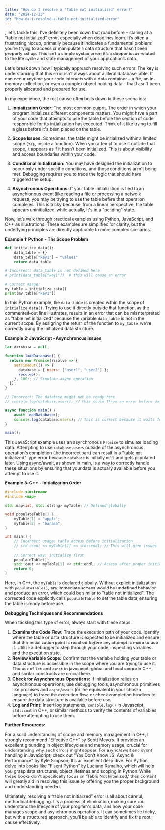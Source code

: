 ```yaml
---
title: "How do I resolve a 'Table not initialized' error?"
date: "2024-12-23"
id: "how-do-i-resolve-a-table-not-initialized-error"
---
```


, let’s tackle this. I’ve definitely been down that road before – staring at a “table not initialized” error, especially when deadlines loom. It’s often a frustrating hiccup, primarily because it indicates a fundamental problem: you’re trying to access or manipulate a data structure that hasn’t been properly set up. This isn’t a simple syntax error; it’s a deeper issue related to the life cycle and state management of your application’s data.

Let's break down how I typically approach resolving such errors. The key is understanding that this error isn’t always about a literal database table. It can occur anytime your code interacts with a data container – a file, an in-memory collection, or even a complex object holding data - that hasn't been properly allocated and prepared for use.

In my experience, the root cause often boils down to these scenarios:

1.  **Initialization Order:** The most common culprit. The order in which your program initializes different components matters. You might have a part of your code that attempts to use the table before the section of code responsible for its initialization has executed. Think of it like trying to fill a glass before it's been placed on the table.

2.  **Scope Issues:** Sometimes, the table might be initialized within a limited scope (e.g., inside a function). When you attempt to use it outside that scope, it appears as if it hasn’t been initialized. This is about visibility and access boundaries within your code.

3.  **Conditional Initialization:** You may have designed the initialization to occur only under specific conditions, and those conditions aren’t being met. Debugging requires you to trace the logic that should have triggered the setup.

4. **Asynchronous Operations:** If your table initialization is tied to an asynchronous event (like reading a file or processing a network request), you may be trying to use the table before that operation completes. This is tricky because, from a linear perspective, the table appears uninitialized, while actually, it's in a "pending" state.

Now, let’s walk through practical examples using Python, JavaScript, and C++ as illustrations. These examples are simplified for clarity, but the underlying principles are directly applicable to more complex scenarios.

**Example 1: Python - The Scope Problem**

```python
def initialize_data():
    data_table = {}
    data_table["key1"] = "value1"
    return data_table

# Incorrect: data_table is not defined here
# print(data_table["key1"])  # this will cause an error

# Correct Usage:
my_table = initialize_data()
print(my_table["key1"])

```
In this Python example, the `data_table` is created within the scope of `initialize_data()`. Trying to use it directly outside that function, as the commented-out line illustrates, results in an error that can be misinterpreted as "table not initialized" because the variable `data_table` is not in the current scope. By assigning the return of the function to `my_table`, we're correctly using the initialized data structure.

**Example 2: JavaScript - Asynchronous Issues**

```javascript
let database = null;

function loadDatabase() {
  return new Promise(resolve => {
    setTimeout(() => {
      database = { users: ["user1", "user2"] };
      resolve();
    }, 100); // Simulate async operation
  });
}

// Incorrect: The database might not be ready here
// console.log(database.users); // this could throw an error before database is ready

async function main() {
    await loadDatabase();
    console.log(database.users); // This is correct because it waits for the async load.
}

main();
```

This JavaScript example uses an asynchronous `Promise` to simulate loading data. Attempting to use `database.users` outside of the asynchronous operation's completion (the incorrect part) can result in a "table not initialized" type error because `database` is initially `null` and gets populated later. Using async/await, as shown in main, is a way to correctly handle these situations by ensuring that your data is actually available before you attempt to use it.

**Example 3: C++ - Initialization Order**

```cpp
#include <iostream>
#include <map>

std::map<int, std::string> myTable; // Defined globally

void populateTable() {
    myTable[1] = "apple";
    myTable[2] = "banana";
}

int main() {
    // Incorrect usage: table access before initialization
    // std::cout << myTable[1] << std::endl; // This will give issues
    
    // Correct way: initialize first
    populateTable();
    std::cout << myTable[1] << std::endl; // Access after proper initialization
    return 0;
}
```

Here, in C++, the `myTable` is declared globally. Without explicit initialization with `populateTable()`, any immediate access would be undefined behavior and produce an error, which could be similar to "table not initialized". The corrected code explicitly calls `populateTable` to set the table data, ensuring the table is ready before use.

**Debugging Techniques and Recommendations**

When tackling this type of error, always start with these steps:

1.  **Examine the Code Flow:** Trace the execution path of your code. Identify where the table or data structure is expected to be initialized and ensure that this initialization point is reached *before* any attempt is made to use it. Utilize a debugger to step through your code, inspecting variables and the execution state.
2.  **Review Variable Scope:** Confirm that the variable holding your table or data structure is accessible in the scope where you are trying to use it. The use of `let` and `const` in javascript, global and local scope in C++, and similar constructs are crucial here.
3.  **Check for Asynchronous Operations:** If initialization relies on asynchronous operations, use debugging tools, asynchronous primitives like promises and `async/await` (or the equivalent in your chosen language) to trace the execution flow, or check completion handlers to ensure the data structure is available before use.
4. **Log and Print:** Insert log statements, `console.log()` in Javascript, `std::cout` in C++, or similar methods to verify the contents of variables before attempting to use them.

**Further Resources:**

For a solid understanding of scope and memory management in C++, I strongly recommend "Effective C++" by Scott Meyers. It provides an excellent grounding in object lifecycles and memory usage, crucial for understanding why such errors might appear. For async/await and event handling in JavaScript, check out "You Don’t Know JS: Async & Performance" by Kyle Simpson; It’s an excellent deep dive. For Python, delve into books like "Fluent Python" by Luciano Ramalho, which will help you grasp data structures, object lifetimes and scoping in Python. While these books don't specifically focus on 'Table Not Initialized,' their content will greatly aid in resolving this issue by offering you the proper background and understanding needed.

Ultimately, resolving a “table not initialized” error is all about careful, methodical debugging. It's a process of elimination, making sure you understand the lifecycle of your program's data, and how your code manages scope and asynchronous operations. It can sometimes be tricky, but with a structured approach, you'll be able to identify and fix the root cause effectively.
